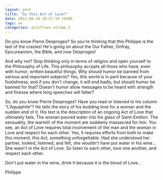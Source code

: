 ```yaml
---
layout: post
title: "So this Act of Love?"
date: 2012-08-29 10:57:19 +0200
tags: en
categories: actoflove volume_I
---
```

Do you know Pierre Desproges? So you're thinking that this Philippe is the last of the crazies! He's going on about the Our Father, Onfray, Epicureanism, the Bible, and now Desproges!

And why not? Stop thinking only in terms of religion and open yourself to the Philosophy of Life. This philosophy accepts all those who have, even with humor, written beautiful things. Why should humor be banned from serious and important subjects? Yes, this world is in peril because of your foolishness, and if you don't change, it will end badly, but should humor be banned for that? Doesn't humor allow messages to be heard with strength and finesse where long speeches will falter?

So, do you know Pierre Desproges? Have you read or listened to his column "L'Aquaphile"? He tells the story of his budding love for a woman and the sudden end of it. His text is the description of an ongoing Act of Love that ultimately fails. The woman poured water into his glass of Saint-Emilion. The sensuality, the warmth of the moment are suddenly massacred for him. You see, an Act of Love requires total involvement of the man and the woman in Love and respect for each other. Yes, it requires efforts from both to make this moment, this Act, something unforgettable. Had she understood her partner, looked, listened, and felt, she wouldn't have put water in his wine... She wasn't in the Act of Love. So listen to each other, love one another, and respect each other.

Don't put water in the wine, drink it because it is the blood of Love...

Philippe

<!-- This work is licensed under a Creative Commons Attribution-NonCommercial 4.0 International License. -->